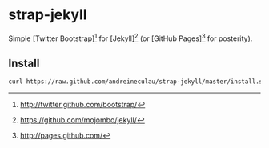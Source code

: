 # strap-jekyll

Simple [Twitter Bootstrap][^1] for [Jekyll][^2] (or [GitHub Pages][^3] for posterity).

## Install

```bash
curl https://raw.github.com/andreineculau/strap-jekyll/master/install.strap-jekyll.sh | sh -s -- --copy --force
```


[^1]: <http://twitter.github.com/bootstrap/>
[^2]: <https://github.com/mojombo/jekyll/>
[^3]: <http://pages.github.com/>